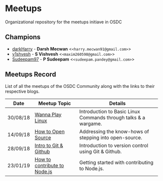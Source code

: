 # Meetups
Organizational repository for the meetups initiave in OSDC

## Champions
* [darkHarry](https://github.com/darkharry) - **Darsh Mecwan** &lt;`<harry.mecwan91@gmail.com>`&gt;
* [v1shvesh](https://github.com/v1shvesh) - **S Vishvesh** &lt;`<maxim260598@gmail.com>`&gt;
* [Sudeepam97](https://github.com/Sudeepam97) - **P Sudeepam** &lt;`<sudeepam.pandey@gmail.com>`&gt;

## Meetups Record

List of all the meetups of the OSDC Community along with the links to their respective blogs.

 Date     | Meetup Topic                                  | Details                                                         
----------|-----------------------------------------------|-----------------------------------------------------------------|
 30/08/18 | [Wanna Play Linux](https://bit.ly/2NyFacz)    |Introduction to Basic Linux Commands through talks & a wargame.
 14/09/18 | [How to Open Source](https://bit.ly/2PWTA2Z)  |Addressing the know-hows of stepping into open-source.
 28/09/18 | [Intro to Git & Github](blog-link-here)       |Introduction to version control using Git & Github.
 23/01/19 | [How to contribute to Node.js](blog-link-here)|Getting started with contributing to Node.js.
 

